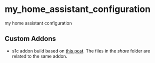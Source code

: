 # my_home_assistant_configuration
my home assistant configuration

## Custom Addons
- s1c addon build based on [this post](https://community.home-assistant.io/t/broadlink-s1c-kit-sensors-in-ha-using-python-and-mqtt/19886/23). The files in the *share* folder are related to the same addon.


